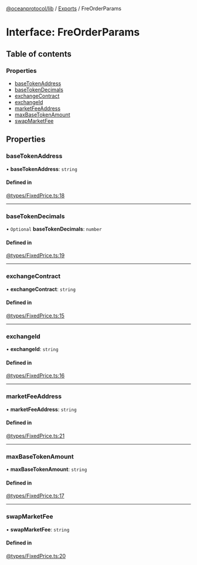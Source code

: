[@oceanprotocol/lib](../README.md) / [Exports](../modules.md) / FreOrderParams

# Interface: FreOrderParams

## Table of contents

### Properties

- [baseTokenAddress](FreOrderParams.md#basetokenaddress)
- [baseTokenDecimals](FreOrderParams.md#basetokendecimals)
- [exchangeContract](FreOrderParams.md#exchangecontract)
- [exchangeId](FreOrderParams.md#exchangeid)
- [marketFeeAddress](FreOrderParams.md#marketfeeaddress)
- [maxBaseTokenAmount](FreOrderParams.md#maxbasetokenamount)
- [swapMarketFee](FreOrderParams.md#swapmarketfee)

## Properties

### baseTokenAddress

• **baseTokenAddress**: `string`

#### Defined in

[@types/FixedPrice.ts:18](https://github.com/oceanprotocol/ocean.js/blob/fbcd13ac/src/@types/FixedPrice.ts#L18)

___

### baseTokenDecimals

• `Optional` **baseTokenDecimals**: `number`

#### Defined in

[@types/FixedPrice.ts:19](https://github.com/oceanprotocol/ocean.js/blob/fbcd13ac/src/@types/FixedPrice.ts#L19)

___

### exchangeContract

• **exchangeContract**: `string`

#### Defined in

[@types/FixedPrice.ts:15](https://github.com/oceanprotocol/ocean.js/blob/fbcd13ac/src/@types/FixedPrice.ts#L15)

___

### exchangeId

• **exchangeId**: `string`

#### Defined in

[@types/FixedPrice.ts:16](https://github.com/oceanprotocol/ocean.js/blob/fbcd13ac/src/@types/FixedPrice.ts#L16)

___

### marketFeeAddress

• **marketFeeAddress**: `string`

#### Defined in

[@types/FixedPrice.ts:21](https://github.com/oceanprotocol/ocean.js/blob/fbcd13ac/src/@types/FixedPrice.ts#L21)

___

### maxBaseTokenAmount

• **maxBaseTokenAmount**: `string`

#### Defined in

[@types/FixedPrice.ts:17](https://github.com/oceanprotocol/ocean.js/blob/fbcd13ac/src/@types/FixedPrice.ts#L17)

___

### swapMarketFee

• **swapMarketFee**: `string`

#### Defined in

[@types/FixedPrice.ts:20](https://github.com/oceanprotocol/ocean.js/blob/fbcd13ac/src/@types/FixedPrice.ts#L20)
